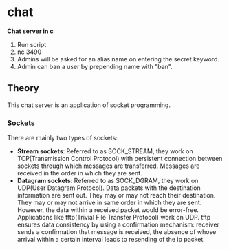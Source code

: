 # chat
**Chat server in c**

1. Run script
2. nc 3490
3. Admins will be asked for an alias name on entering the secret keyword.
4. Admin can ban a user by prepending name with "ban".


## Theory

This chat server is an application of socket programming.


### Sockets

There are mainly two types of sockets:
* __Stream sockets__: Referred to as SOCK_STREAM, they work on TCP(Transmission Control Protocol) with persistent connection between sockets through which messages are transferred. Messages are received in the order in which they are sent.
* __Datagram sockets__: Referred to as SOCK_DGRAM, they work on UDP(User Datagram Protocol). Data packets with the destination information are sent out. They may or may not reach their destination. They may or may not arrive in same order in which they are sent. However, the data within a received packet would be error-free. Applications like tftp(Trivial File Transfer Protocol) work on UDP. tftp ensures data consistency by using a confirmation mechanism: receiver sends a confirmation that message is received, the absence of whose arrival within a certain interval leads to resending of the ip packet.

